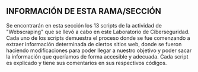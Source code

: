 ## INFORMACIÓN DE ESTA RAMA/SECCIÓN

Se encontrarán en esta sección los 13 scripts de la actividad de "Webscraping" que se llevó a cabo en este Laboratorio de Ciberseguridad. Cada uno de los scripts demuestra el proceso donde se fue comenzando a extraer información determinada de ciertos sitios web, donde se fueron haciendo modificaciones para poder llegar a nuestro objetivo y poder sacar la información que queríamos de forma accesible y adecuada. Cada script es explicado y tiene sus comentarios en sus respectivos códigos.
